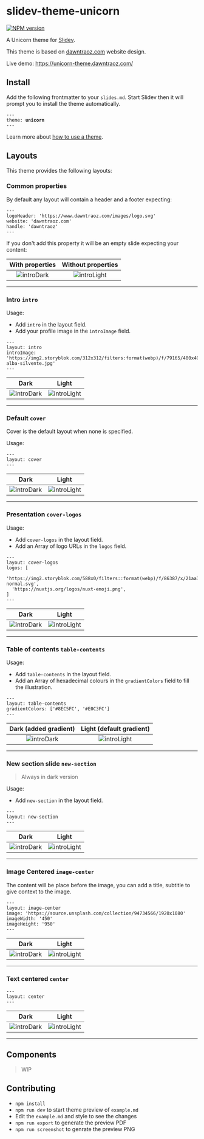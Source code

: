 # slidev-theme-unicorn

[![NPM version](https://img.shields.io/npm/v/slidev-theme-unicorn?color=3AB9D4&label=)](https://www.npmjs.com/package/slidev-theme-unicorn)

A Unicorn theme for [Slidev](https://github.com/slidevjs/slidev).

This theme is based on [dawntraoz.com](https://www.dawntraoz.com/) website design.

Live demo: https://unicorn-theme.dawntraoz.com/

## Install

Add the following frontmatter to your `slides.md`. Start Slidev then it will prompt you to install the theme automatically.

<pre><code>---
theme: <b>unicorn</b>
---</code></pre>

Learn more about [how to use a theme](https://sli.dev/themes/use).

## Layouts

This theme provides the following layouts:

### Common properties

By default any layout will contain a header and a footer expecting:

```
---
logoHeader: 'https://www.dawntraoz.com/images/logo.svg'
website: 'dawntraoz.com'
handle: 'dawntraoz'
---
```

If you don't add this property it will be an empty slide expecting your content:

With properties            | Without properties 
:-------------------------:|:-------------------------:
![introDark](https://raw.githubusercontent.com/Dawntraoz/slidev-theme-unicorn/master/screenshots/dark-theme-center.png) | ![introLight](https://raw.githubusercontent.com/Dawntraoz/slidev-theme-unicorn/master/screenshots/dark-theme-center-without-header-footer.png)

---

### Intro `intro`

Usage:

- Add `intro` in the layout field.
- Add your profile image in the `introImage` field.

```
---
layout: intro
introImage: 'https://img2.storyblok.com/312x312/filters:format(webp)/f/79165/400x400/1082ff0d24/dawntraoz-alba-silvente.jpg'
---
```

Dark                       | Light
:-------------------------:|:-------------------------:
![introDark](https://raw.githubusercontent.com/Dawntraoz/slidev-theme-unicorn/master/screenshots/dark-theme-intro.png) | ![introLight](https://raw.githubusercontent.com/Dawntraoz/slidev-theme-unicorn/master/screenshots/light-theme-intro.png)

---

### Default `cover`

Cover is the default layout when none is specified.

Usage:

```
---
layout: cover
---
```

Dark                       | Light
:-------------------------:|:-------------------------:
![introDark](https://raw.githubusercontent.com/Dawntraoz/slidev-theme-unicorn/master/screenshots/dark-theme-cover.png) | ![introLight](https://raw.githubusercontent.com/Dawntraoz/slidev-theme-unicorn/master/screenshots/light-theme-cover.png)

---

### Presentation `cover-logos`

Usage:

- Add `cover-logos` in the layout field.
- Add an Array of logo URLs in the `logos` field.

```
---
layout: cover-logos
logos: [
  'https://img2.storyblok.com/588x0/filters::format(webp)/f/86387/x/21aa32ed18/logo-normal.svg',
  'https://nuxtjs.org/logos/nuxt-emoji.png',
]
---
```

Dark                       | Light
:-------------------------:|:-------------------------:
![introDark](https://raw.githubusercontent.com/Dawntraoz/slidev-theme-unicorn/master/screenshots/dark-theme-cover-logos.png) | ![introLight](https://raw.githubusercontent.com/Dawntraoz/slidev-theme-unicorn/master/screenshots/light-theme-cover-logos.png)

---

### Table of contents `table-contents`

Usage:

- Add `table-contents` in the layout field.
- Add an Array of hexadecimal colours in the `gradientColors` field to fill the illustration.

```
---
layout: table-contents
gradientColors: ['#8EC5FC', '#E0C3FC']
---
```

Dark (added gradient)      | Light (default gradient)
:-------------------------:|:-------------------------:
![introDark](https://raw.githubusercontent.com/Dawntraoz/slidev-theme-unicorn/master/screenshots/dark-theme-table-content.png) | ![introLight](https://raw.githubusercontent.com/Dawntraoz/slidev-theme-unicorn/master/screenshots/light-theme-table-content.png)

---

### New section slide `new-section`

> Always in dark version

Usage:

- Add `new-section` in the layout field.

```
---
layout: new-section
---
```

Dark                       | Light
:-------------------------:|:-------------------------:
![introDark](https://raw.githubusercontent.com/Dawntraoz/slidev-theme-unicorn/master/screenshots/new-section.png) | ![introLight](https://raw.githubusercontent.com/Dawntraoz/slidev-theme-unicorn/master/screenshots/new-section.png)

---

### Image Centered `image-center`

The content will be place before the image, you can add a title, subtitle to give context to the image.

```
---
layout: image-center
image: 'https://source.unsplash.com/collection/94734566/1920x1080'
imageWidth: '450'
imageHeight: '950'
---
```

Dark                       | Light
:-------------------------:|:-------------------------:
![introDark](https://raw.githubusercontent.com/Dawntraoz/slidev-theme-unicorn/master/screenshots/dark-theme-image-centered.png) | ![introLight](https://raw.githubusercontent.com/Dawntraoz/slidev-theme-unicorn/master/screenshots/light-theme-image-center.png)

---

### Text centered `center`

```
---
layout: center
---
```

Dark                       | Light
:-------------------------:|:-------------------------:
![introDark](https://raw.githubusercontent.com/Dawntraoz/slidev-theme-unicorn/master/screenshots/dark-theme-center.png) | ![introLight](https://raw.githubusercontent.com/Dawntraoz/slidev-theme-unicorn/master/screenshots/light-theme-center.png)

---

## Components

>  WIP

## Contributing

- `npm install`
- `npm run dev` to start theme preview of `example.md`
- Edit the `example.md` and style to see the changes
- `npm run export` to generate the preview PDF
- `npm run screenshot` to genrate the preview PNG
